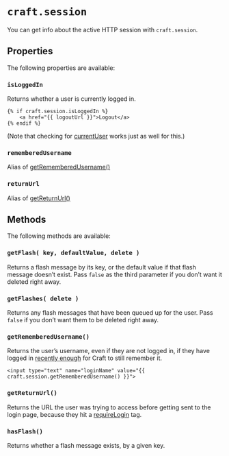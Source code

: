 # `craft.session`

You can get info about the active HTTP session with `craft.session`.

## Properties

The following properties are available:

### `isLoggedIn`

Returns whether a user is currently logged in.

```twig
{% if craft.session.isLoggedIn %}
    <a href="{{ logoutUrl }}">Logout</a>
{% endif %}
```

(Note that checking for [currentUser](global-variables.md#currentuser) works just as well for this.)

### `rememberedUsername`

Alias of [getRememberedUsername()](#getrememberedusername)

### `returnUrl`

Alias of [getReturnUrl()](#returnurl)

## Methods

The following methods are available:

### `getFlash( key, defaultValue, delete )`

Returns a flash message by its key, or the default value if that flash message doesn’t exist. Pass `false` as the third parameter if you don’t want it deleted right away.

### `getFlashes( delete )`

Returns any flash messages that have been queued up for the user. Pass `false` if you don’t want them to be deleted right away.

### `getRememberedUsername()`

Returns the user’s username, even if they are not logged in, if they have logged in [recently enough](config2:rememberUsernameDuration) for Craft to still remember it.

```twig
<input type="text" name="loginName" value="{{ craft.session.getRememberedUsername() }}">
```

### `getReturnUrl()`

Returns the URL the user was trying to access before getting sent to the login page, because they hit a [requireLogin](tags.md#requirelogin) tag.

### `hasFlash()`

Returns whether a flash message exists, by a given key.
